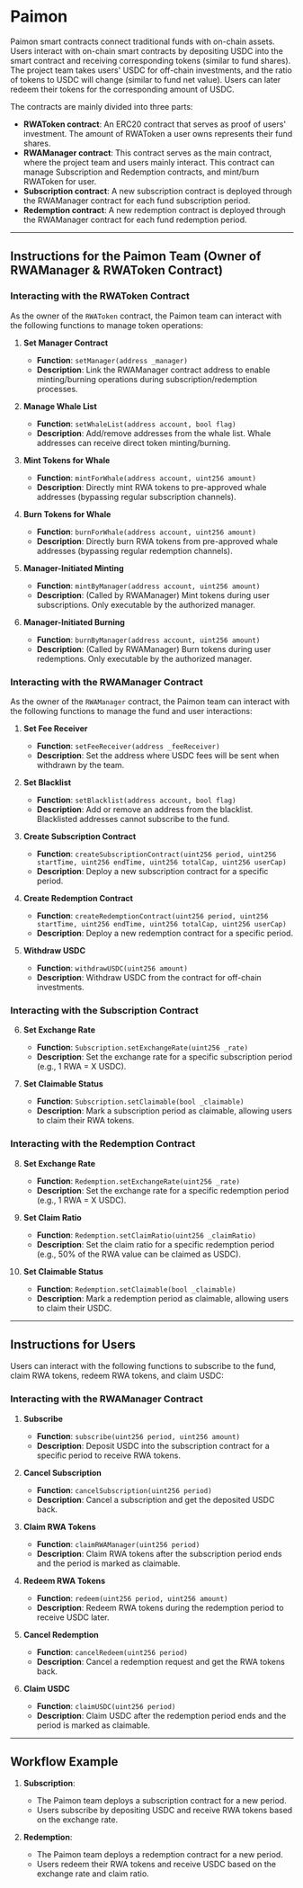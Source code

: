 # Paimon

Paimon smart contracts connect traditional funds with on-chain assets. Users interact with on-chain smart contracts by depositing USDC into the smart contract and receiving corresponding tokens (similar to fund shares). The project team takes users' USDC for off-chain investments, and the ratio of tokens to USDC will change (similar to fund net value). Users can later redeem their tokens for the corresponding amount of USDC.

The contracts are mainly divided into three parts:

- **RWAToken contract**: An ERC20 contract that serves as proof of users' investment. The amount of RWAToken a user owns represents their fund shares.
- **RWAManager contract**: This contract serves as the main contract, where the project team and users mainly interact. This contract can manage Subscription and Redemption contracts, and mint/burn RWAToken for user.
- **Subscription contract**: A new subscription contract is deployed through the RWAManager contract for each fund subscription period.
- **Redemption contract**: A new redemption contract is deployed through the RWAManager contract for each fund redemption period.

---

## Instructions for the Paimon Team (Owner of RWAManager & RWAToken Contract)

### **Interacting with the RWAToken Contract**

As the owner of the `RWAToken` contract, the Paimon team can interact with the following functions to manage token operations:

1. **Set Manager Contract**
   - **Function**: `setManager(address _manager)`
   - **Description**: Link the RWAManager contract address to enable minting/burning operations during subscription/redemption processes.

2. **Manage Whale List**
   - **Function**: `setWhaleList(address account, bool flag)`
   - **Description**: Add/remove addresses from the whale list. Whale addresses can receive direct token minting/burning.

3. **Mint Tokens for Whale**
   - **Function**: `mintForWhale(address account, uint256 amount)`
   - **Description**: Directly mint RWA tokens to pre-approved whale addresses (bypassing regular subscription channels).

4. **Burn Tokens for Whale**
   - **Function**: `burnForWhale(address account, uint256 amount)`
   - **Description**: Directly burn RWA tokens from pre-approved whale addresses (bypassing regular redemption channels).

5. **Manager-Initiated Minting**
   - **Function**: `mintByManager(address account, uint256 amount)`
   - **Description**: (Called by RWAManager) Mint tokens during user subscriptions. Only executable by the authorized manager.

6. **Manager-Initiated Burning**
   - **Function**: `burnByManager(address account, uint256 amount)`
   - **Description**: (Called by RWAManager) Burn tokens during user redemptions. Only executable by the authorized manager.

### **Interacting with the RWAManager Contract**

As the owner of the `RWAManager` contract, the Paimon team can interact with the following functions to manage the fund and user interactions:

1. **Set Fee Receiver**
   - **Function**: `setFeeReceiver(address _feeReceiver)`
   - **Description**: Set the address where USDC fees will be sent when withdrawn by the team.

2. **Set Blacklist**
   - **Function**: `setBlacklist(address account, bool flag)`
   - **Description**: Add or remove an address from the blacklist. Blacklisted addresses cannot subscribe to the fund.

3. **Create Subscription Contract**
   - **Function**: `createSubscriptionContract(uint256 period, uint256 startTime, uint256 endTime, uint256 totalCap, uint256 userCap)`
   - **Description**: Deploy a new subscription contract for a specific period.

4. **Create Redemption Contract**
   - **Function**: `createRedemptionContract(uint256 period, uint256 startTime, uint256 endTime, uint256 totalCap, uint256 userCap)`
   - **Description**: Deploy a new redemption contract for a specific period.

5. **Withdraw USDC**
   - **Function**: `withdrawUSDC(uint256 amount)`
   - **Description**: Withdraw USDC from the contract for off-chain investments.

### **Interacting with the Subscription Contract**
6. **Set Exchange Rate**
   - **Function**: `Subscription.setExchangeRate(uint256 _rate)`
   - **Description**: Set the exchange rate for a specific subscription period (e.g., 1 RWA = X USDC).

7. **Set Claimable Status**
   - **Function**: `Subscription.setClaimable(bool _claimable)`
   - **Description**: Mark a subscription period as claimable, allowing users to claim their RWA tokens.

### **Interacting with the Redemption Contract**
8. **Set Exchange Rate**
   - **Function**: `Redemption.setExchangeRate(uint256 _rate)`
   - **Description**: Set the exchange rate for a specific redemption period (e.g., 1 RWA = X USDC).

9. **Set Claim Ratio**
   - **Function**: `Redemption.setClaimRatio(uint256 _claimRatio)`
   - **Description**: Set the claim ratio for a specific redemption period (e.g., 50% of the RWA value can be claimed as USDC).

10. **Set Claimable Status**
    - **Function**: `Redemption.setClaimable(bool _claimable)`
    - **Description**: Mark a redemption period as claimable, allowing users to claim their USDC.

---

## Instructions for Users

Users can interact with the following functions to subscribe to the fund, claim RWA tokens, redeem RWA tokens, and claim USDC:

### **Interacting with the RWAManager Contract**
1. **Subscribe**
   - **Function**: `subscribe(uint256 period, uint256 amount)`
   - **Description**: Deposit USDC into the subscription contract for a specific period to receive RWA tokens.

2. **Cancel Subscription**
   - **Function**: `cancelSubscription(uint256 period)`
   - **Description**: Cancel a subscription and get the deposited USDC back.

3. **Claim RWA Tokens**
   - **Function**: `claimRWAManager(uint256 period)`
   - **Description**: Claim RWA tokens after the subscription period ends and the period is marked as claimable.

4. **Redeem RWA Tokens**
   - **Function**: `redeem(uint256 period, uint256 amount)`
   - **Description**: Redeem RWA tokens during the redemption period to receive USDC later.

5. **Cancel Redemption**
   - **Function**: `cancelRedeem(uint256 period)`
   - **Description**: Cancel a redemption request and get the RWA tokens back.

6. **Claim USDC**
   - **Function**: `claimUSDC(uint256 period)`
   - **Description**: Claim USDC after the redemption period ends and the period is marked as claimable.

---

## Workflow Example

1. **Subscription**:
   - The Paimon team deploys a subscription contract for a new period.
   - Users subscribe by depositing USDC and receive RWA tokens based on the exchange rate.

2. **Redemption**:
   - The Paimon team deploys a redemption contract for a new period.
   - Users redeem their RWA tokens and receive USDC based on the exchange rate and claim ratio.
